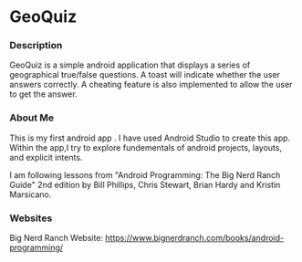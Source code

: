 # GeoQuiz
### Description
GeoQuiz is a simple android application that displays a series of geographical true/false questions. A toast will indicate whether the user answers correctly. A cheating feature is also implemented to allow the user to get the answer. 
### About Me
This is my first android app . I have used Android Studio to create this app. Within the app,I try to explore fundementals of android projects, layouts, and explicit intents. 

I am following lessons from "Android Programming: The Big Nerd Ranch Guide" 2nd edition by Bill Phillips, Chris Stewart, Brian Hardy and Kristin Marsicano. 
### Websites
Big Nerd Ranch Website: https://www.bignerdranch.com/books/android-programming/
